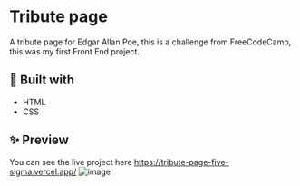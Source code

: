# Tribute page
A tribute page for Edgar Allan Poe, this is a challenge from FreeCodeCamp, this was my first Front End project.

## :hammer: Built with
- HTML
- CSS

## :sparkles: Preview 
You can see the live project here https://tribute-page-five-sigma.vercel.app/
![image](https://user-images.githubusercontent.com/50674600/120256262-1fbe1080-c264-11eb-9226-2e1c9cc4e5b0.png)

